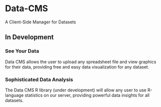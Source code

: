 # Data-CMS
A Client-Side Manager for Datasets

## In Development 

### See Your Data
Data CMS allows the user to upload any spreadsheet file and view graphics for their data, providing free and easy data visualization for any dataset. 

### Sophisticated Data Analysis
The Data CMS R library (under development) will allow any user to use R-language statistics on our server, providing powerful data insights for all datasets. 
